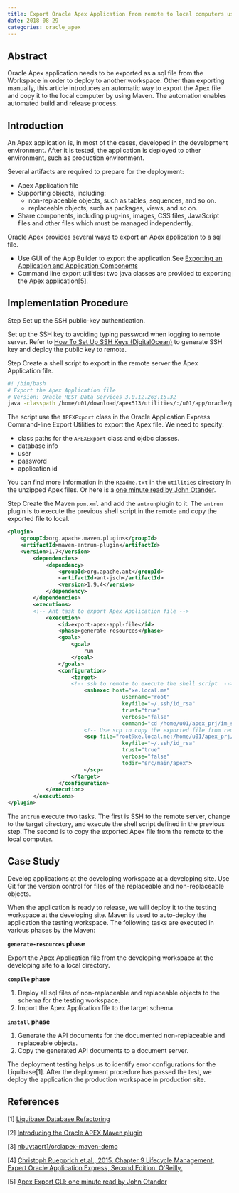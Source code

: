```yaml
---
title: Export Oracle Apex Application from remote to local computers using Maven
date: 2018-08-29
categories: oracle_apex
---  
```


## Abstract
Oracle Apex application needs to be exported as a sql file from the Workspace in order to deploy to another workspace. 
Other than exporting manually, this article introduces an automatic way to export the Apex file and copy it to the local computer by using Maven. The automation enables automated build and release process.


## Introduction

An Apex application is, in most of the cases, developed in the development environment. After it is tested, the application is deployed to other environment, such as production environment.

Several artifacts are required to prepare for the deployment:
- Apex Application file
- Supporting objects, including:
    - non-replaceable objects, such as tables, sequences, and so on.
    - replaceable objects, such as packages, views, and so on. 
- Share components, including plug-ins, images, CSS files, JavaScript files and other files which must be managed independently.

Oracle Apex provides several ways to export an Apex application to a sql file. 
- Use GUI of the App Builder to export the application.See [Exporting an Application and Application Components](https://docs.oracle.com/database/apex-5.1/HTMDB/exporting-an-application-and-application-components.htm#GUID-CA08D090-882F-4745-87D9-149373F285F1)
- Command line export utilities: two java classes are provided to exporting the Apex application[5]. 


## Implementation Procedure

<span class="step">Step</span> Set up the SSH public-key authentication.

Set up the SSH key to avoiding typing password when logging to remote server. Refer to [How To Set Up SSH Keys (DigitalOcean)](https://www.digitalocean.com/community/tutorials/how-to-set-up-ssh-keys--2) to generate SSH key and deploy the public key to remote. 


<span class="step">Step</span> Create a shell script to export in the remote server the Apex Application file. 

```bash
#! /bin/bash
# Export the Apex Application file
# Version: Oracle REST Data Services 3.0.12.263.15.32
java -classpath /home/u01/download/apex513/utilities/:/u01/app/oracle/product/11.2.0/xe/jdbc/lib/ojdbc6.jar oracle.apex.APEXExport -db xe:1521:xe -user ur_username -password ur_password -applicationid 103
```
The script use the `APEXExport` class in the Oracle Application Express Command-line Export Utilities to export the Apex file. 
We need to specify:
- class paths for the `APEXExport` class and ojdbc classes.
- database info
- user 
- password
- application id

You can find more information in the `Readme.txt` in the `utilities` directory in the unzipped Apex files.
Or here is a [one minute read by John Otander](https://nikitsky.github.io/oracle/apex/2017/05/09/apex-export-cli/).

<span class="step">Step</span> Create the Maven `pom.xml` and add the `antrun`plugin to it. The `antrun` plugin is to execute the previous shell script in the remote and copy the exported file to local. 

```xml
<plugin>
    <groupId>org.apache.maven.plugins</groupId>
    <artifactId>maven-antrun-plugin</artifactId>
    <version>1.7</version>
        <dependencies>
            <dependency>
                <groupId>org.apache.ant</groupId>
                <artifactId>ant-jsch</artifactId>
                <version>1.9.4</version>
            </dependency>
        </dependencies>
        <executions>
        <!-- Ant task to export Apex Application file -->
            <execution>
                <id>export-apex-appl-file</id>
                <phase>generate-resources</phase>
                <goals>
                    <goal>
                        run
                    </goal>
                </goals>
                <configuration>
                    <target>
                    <!-- ssh to remote to execute the shell script  -->
                        <sshexec host="xe.local.me"
                                    username="root"
                                    keyfile="~/.ssh/id_rsa"
                                    trust="true"
                                    verbose="false"
                                    command="cd /home/u01/apex_prj/im_space_mgt_sys/app &amp;&amp; sh ./export_app_1.sh"/>
                        <!-- Use scp to copy the exported file from remote to local -->
                        <scp file="root@xe.local.me:/home/u01/apex_prj/im_space_mgt_sys/app/f103.sql"
                                    keyfile="~/.ssh/id_rsa"
                                    trust="true"
                                    verbose="false"
                                    todir="src/main/apex">
                        </scp>
                    </target>
                </configuration>
            </execution>
        </executions>
</plugin>
```

The `antrun` execute two tasks. The first is SSH to the remote server, change to the target directory, and execute the shell script defined in the previous step. The second is to copy the exported Apex file from the remote to the local computer.

## Case Study

Develop applications at the developing workspace at a developing site. 
Use Git for the version control for files of the replaceable and non-replaceable objects. 

When the application is ready to release, we will deploy it to the testing workspace at the developing site.
Maven is used to auto-deploy the application the testing workspace. The following tasks are executed in various phases by the Maven:

**`generate-resources` phase**

Export the Apex Application file from the developing workspace at the developing site to a local directory.

**`compile` phase**

1. Deploy all sql files of non-replaceable and replaceable objects to the schema for the testing workspace.
2. Import the Apex Application file to the target schema.

**`install` phase**

1. Generate the API documents for the documented non-replaceable and replaceable objects.
2. Copy the generated API documents to a document server. 

The deployment testing helps us to identify error configurations for the Liquibase[1]. 
After the deployment procedure has passed the test, we deploy the application the production workspace in production site. 

## References

[1] [Liquibase Database Refactoring](https://www.liquibase.org/)

[2] [Introducing the Oracle APEX Maven plugin](https://apexplained.wordpress.com/2014/04/08/introducing-the-oracle-apex-maven-plugin/)  

[3] [nbuytaert1/orclapex-maven-demo](https://github.com/nbuytaert1/orclapex-maven-demo)

[4] [Christoph Ruepprich et.al., 2015. Chapter 9 Lifecycle Management, Expert Oracle Application Express, Second Edition. O'Reilly.](https://www.oreilly.com/library/view/expert-oracle-application/9781484204849/)

[5] [Apex Export CLI: one minute read by John Otander](https://nikitsky.github.io/oracle/apex/2017/05/09/apex-export-cli/)

  
  